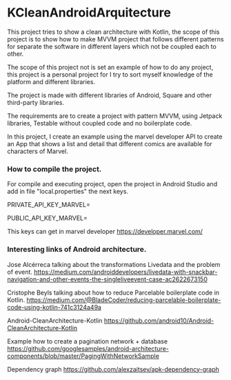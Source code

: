 # KCleanAndroidArquitecture
This project tries to show a clean architecture with Kotlin, the scope of this project is to show how to make MVVM project that follows different patterns for separate the software in different layers which not be coupled each to other.

The scope of this project not is set an example of how to do any project, this project is a personal project for I try to sort myself knowledge of the platform and different libraries.

The project is made with different libraries of Android, Square and other third-party libraries.


The requirements are to create a project with pattern MVVM, using Jetpack libraries, Testable without coupled code and no boilerplate code.


In this project, I create an example using the marvel developer API to create an App that shows a list and detail that different comics are available for characters of Marvel.

### How to compile the project.

For compile and executing project, open the project in Android Studio and add in file "local.properties" the next keys.

PRIVATE_API_KEY_MARVEL=

PUBLIC_API_KEY_MARVEL=

This keys can get in marvel developer 
https://developer.marvel.com/


### Interesting links of Android architecture.

Jose Alcérreca talking about the transformations Livedata and the problem of event.
https://medium.com/androiddevelopers/livedata-with-snackbar-navigation-and-other-events-the-singleliveevent-case-ac2622673150

Cristophe Beyls talking about how to reduce Parcelable boilerplate code in Kotlin.
https://medium.com/@BladeCoder/reducing-parcelable-boilerplate-code-using-kotlin-741c3124a49a

Android-CleanArchitecture-Kotlin
https://github.com/android10/Android-CleanArchitecture-Kotlin

Example how to create a pagination network + database
https://github.com/googlesamples/android-architecture-components/blob/master/PagingWithNetworkSample

Dependency graph
https://github.com/alexzaitsev/apk-dependency-graph

